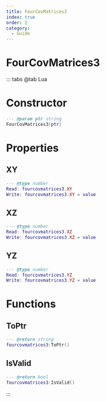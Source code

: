 ```yaml
---
title: FourCovMatrices3
index: true
order: 2
category:
  - Guide
---
```


# FourCovMatrices3

::: tabs
@tab Lua
# Constructor
```lua
--- @param ptr string
FourCovMatrices3(ptr)
```
# Properties
## XY 
```lua
--- @type number
Read: fourcovmatrices3.XY
Write: fourcovmatrices3.XY = value
```
## XZ 
```lua
--- @type number
Read: fourcovmatrices3.XZ
Write: fourcovmatrices3.XZ = value
```
## YZ 
```lua
--- @type number
Read: fourcovmatrices3.YZ
Write: fourcovmatrices3.YZ = value
```
# Functions
## ToPtr
```lua
--- @return string
fourcovmatrices3:ToPtr()
```
## IsValid
```lua
--- @return bool
fourcovmatrices3:IsValid()
```

:::